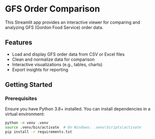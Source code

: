 # GFS Order Comparison

This Streamlit app provides an interactive viewer for comparing and analyzing GFS (Gordon Food Service) order data.

## Features

- Load and display GFS order data from CSV or Excel files
- Clean and normalize data for comparison
- Interactive visualizations (e.g., tables, charts)
- Export insights for reporting

## Getting Started

### Prerequisites

Ensure you have Python 3.8+ installed. You can install dependencies in a virtual environment:

```bash
python -m venv .venv
source .venv/bin/activate  # On Windows: .venv\Scripts\activate
pip install -r requirements.txt
